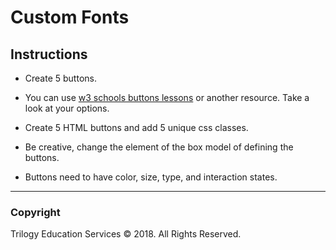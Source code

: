 # Custom Fonts

## Instructions

- Create 5 buttons. 

- You can use [w3 schools buttons lessons](https://www.w3schools.com/howto/tryit.asp?filename=tryhow_css_outline_buttons) or another resource. Take a look at your options.

- Create 5 HTML buttons and add 5 unique css classes.

- Be creative, change the element of the box model of defining the buttons. 

- Buttons need to have color, size, type, and interaction states.

---

### Copyright

Trilogy Education Services © 2018. All Rights Reserved.
